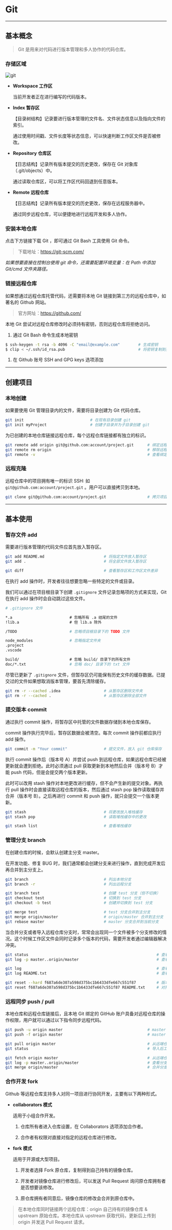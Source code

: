 # Git 

---



## 基本概念

> Git 是用来对代码进行版本管理和多人协作的代码仓库。

### 存储区域

![git](git.png)

- **Workspace 工作区** 
  
  当前开发者正在进行编写的代码版本。

- **Index 暂存区** 

  【目录树结构】记录要进行版本管理的文件名、文件状态信息以及指向文件的索引。

  通过使用时间戳、文件长度等状态信息，可以快速判断工作区文件是否被修改。

- **Repository 仓库区** 
  
  【日志结构】记录所有版本提交的历史更改，保存在 Git 对象库（.git/objects）中。

  通过读取仓库区，可以将工作区代码回退到任意版本。

- **Remote 远程仓库**

  【日志结构】记录所有版本提交的历史更改，保存在远程服务器中。

  通过同步远程仓库，可以便捷地进行远程开发和多人协作。
  

### 安装本地仓库

点击下方链接下载 Git ，即可通过 Git Bash 工具使用 Git 命令。

> 下载地址：https://git-scm.com/

*如果想要直接在控制台使用 git 命令，还需要配置环境变量：在 Path 中添加 Git/cmd 文件夹路径。*


### 链接远程仓库

如果想通过远程仓库托管代码，还需要将本地 Git 链接到第三方的远程仓库中，如著名的 Github 网站。
   
> 官方网址：https://github.com/


本地 Git 尝试对远程仓库修改时必须持有密钥，否则远程仓库将拒绝访问。

1. 通过 Git Bash 命令生成本地密钥

```bash
$ ssh-keygen -t rsa -b 4096 -C "email@example.com"        # 生成密钥
$ clip < ~/.ssh/id_rsa.pub                                # 将密钥复制到剪切板
```

1. 在 Github 账号 SSH and GPG keys 选项添加

---

## 创建项目

### 本地创建

如果要使用 Git 管理目录内的文件，需要将目录创建为 Git 代码仓库。
 
```bash
git init                             # 在现有目录创建 git 
git init myProject                   # 创建子目录并为子目录创建 git
```

为已创建的本地仓库链接远程仓库，每个远程仓库链接都有独立的标识。

```bash
git remote add origin git@github.com:account/project.git      # 绑定远程仓库，命名为 origin
git remote rm origin                                          # 移除远程仓库 origin
git remote -v                                                 # 查看绑定的远程仓库
```

### 远程克隆

远程仓库中的项目拥有唯一的标识 SSH: 如 `git@github.com:account/project.git` 。用户可以直接拷贝到本地。

```bash
git clone git@github.com:account/project.git                  # 拷贝项目到本地，并自动链接远程仓库
```


---

## 基本使用

### 暂存文件 add

需要进行版本管理的代码文件应首先放入暂存区。

```bash
git add README.md                          # 将指定文件放入暂存区
git add .                                  # 将全部文件放入暂存区

git diff                                   # 查看暂存区和工作区文件差异
```

在执行 add 操作时，开发者往往想要忽略一些特定的文件或目录。

我们可以通过在项目根目录下创建 `.gitignore` 文件记录忽略项的方式来实现，Git 在执行 add 操作时会自动跳过这些文件。
 
```bash
# .gitignore 文件

*.a                         # 忽略所有 .a 结尾的文件
!lib.a                      # 但 lib.a 除外

/TODO                       # 忽略项目根目录下的 TODO 文件

node_modules                # 忽略指定文件夹
.project
.vscode

build/                      # 忽略 build/ 目录下的所有文件
doc/*.txt                   # 忽略 doc/ 目录下的 txt 文件
```

尽管已更新了 `.gitignore` 文件，但暂存区仍可能保有历史文件的缓存数据。已提交过的文件如果想取消版本管理，要首先清除缓存。

```bash
git rm -r --cached .idea                   # 从暂存区删除文件夹
git rm -r --cached .                       # 从暂存区删除全部文件 
```

### 提交版本 commit

通过执行 commit 操作，将暂存区中托管的文件数据存储到本地仓库保存。

commit 操作执行完毕后，暂存区数据会被清空。每次 commit 操作前都应执行 add 操作。

```bash
git commit -m "Your commit"                # 提交文件，放入 git 仓库保存
```

执行 commit 操作后（版本号 A）并尝试 push 到远程仓库，如果远程仓库已经被更新就会遭到拒绝。此时必须通过 pull 获取更新到本地然后合并（版本号 B）才能 push 代码，但是会提交两个版本更新。

此时可以改用 stash 操作对本地更改进行缓存，但不会产生新的提交对象。再执行 pull 操作时会直接读取远程仓库的版本，然后通过 stash pop 操作读取缓存并合并（版本号 B）。之后再进行 commit 和 push 操作，就只会提交一个版本更新。

```bash
git stash                                  # 将更改放入堆栈缓存
git stash pop                              # 读取堆栈缓存中的更改

git stash list                             # 查看堆栈缓存
```


### 管理分支 branch

在创建仓库的时候，会默认创建主分支 master。

在开发功能、修复 BUG 时，我们通常都会创建分支来进行操作，直到完成开发后再合并到主分支上。

```bash
git branch                                 # 列出本地分支
git branch -r                              # 列出远程分支 

git branch test                            # 创建 test 分支（但不切换）
git checkout test                          # 切换到 test 分支
git checkout -b test                       # 创建并切换到 test 分支

git merge test                             # test 分支合并到主分支
git merge origin/master                    # origin/master 合并到主分支   
git rebase master                          # master 分支合并到当前分支
```

当合并分支或者导入远程仓库分支时，常常会出现同一个文件被多个分支修改的情况。这个时候工作区文件会同时记录多个版本的代码，需要开发者通过编辑器解决冲突。

```bash
git status                                                        # 查看工作区和缓存区差异
git log -p master..origin/master                                  # 查看两分支提交版本之间差异

git log                                                           # 查看提交历史（会显示 commit ID）
git log README.txt                                                # 查看指定文件提交历史（会显示 commit ID）

git reset --hard f687a6de307a598d375bc1b6433dfe667c551f87         # 版本回退（根据 commit ID）
git reset f687a6de307a598d375bc1b6433dfe667c551f87 README.txt     # 对指定文件版本回退（根据 commit ID）
```


### 远程同步 push / pull

本地仓库和远程仓库链接后，且本地 Git 绑定的 GitHub 账户具备对远程仓库的操作权限，用户就可以通过以下指令同步远程代码。

```bash
git push -u origin master                                     # master 分支上传到远程仓库 origin（上传新分支会在远程仓库也创建新分支）
git push -f origin master                                     # master 分支强制上传到远程仓库 origin（适用于版本回退后远程同步）

git pull origin master                                        # 从远端仓库 origin 获取代码并自动合并到主分支
git status                                                    # 导入后工作区更新，查看和之前版本的差异

git fetch origin master                                       # 从远端仓库 origin 获取 origin/master 分支
git log -p master..origin/master                              # 查看分支差异
git merge origin/master                                       # 合并分支
```


### 合作开发 fork

Github 等远程仓库支持多人对同一项目进行协同开发，主要有以下两种形式。

- **collaborators 模式**

  适用于小组合作开发。

  1. 仓库所有者进入仓库设置，在 Collaborators 选项添加合作者。
   
  2. 合作者有权限对直接对指定的远程仓库进行修改。

- **fork 模式**

  适用于开源或大型项目。

  1. 开发者选择 Fork 原仓库，复制得到自己持有的镜像仓库。

  2. 开发者对镜像仓库进行修改后，可以发送 Pull Request 询问原仓库拥有者是否想要该修改。

  3. 原仓库拥有者同意后，镜像仓库的修改会合并到原仓库中。

> 在本地仓库同时链接两个远程仓库：origin 自己持有的镜像仓库 & upstream 原始仓库。本地仓库从 upstream 获取代码，更新后上传到 origin 并发送 Pull Request 请求。


